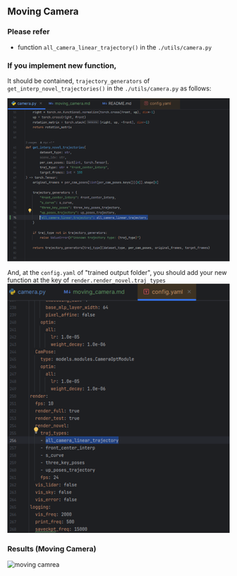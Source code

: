 ## Moving Camera

### Please refer
- function `all_camera_linear_trajectory()` in the `./utils/camera.py`

### If you implement new function, 
It should be contained, `trajectory_generators` of `get_interp_novel_trajectories()` in the `./utils/camera.py` as follows:

![trajectory_generators](./figures/moving_camera_trajectory_dic.png)

And, at the `config.yaml` of "trained output folder", you should add your new function at the key of `render.render_novel.traj_types`
![config.yaml](./figures/moving_camera_config.yaml.png)

### Results (Moving Camera)
![moving camrea](./figures/all_camera_linear_trajectory.gif)